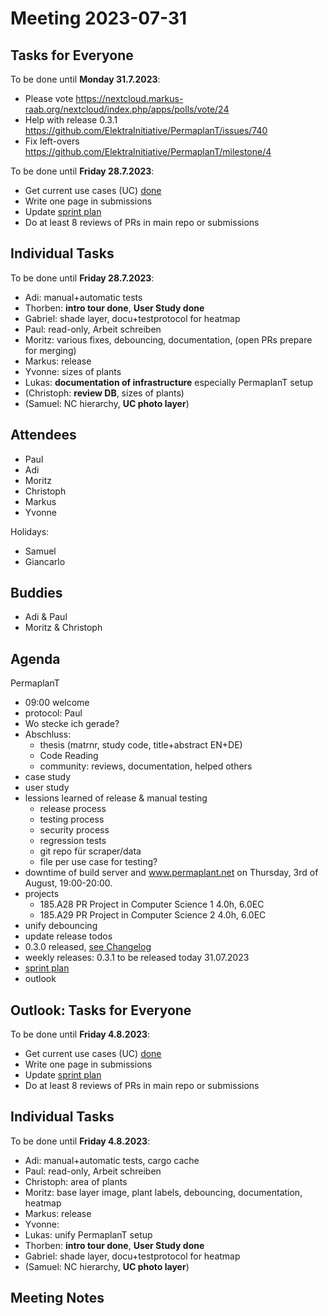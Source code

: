 # Meeting 2023-07-31

## Tasks for Everyone

To be done until **Monday 31.7.2023**:

- Please vote <https://nextcloud.markus-raab.org/nextcloud/index.php/apps/polls/vote/24>
- Help with release 0.3.1 <https://github.com/ElektraInitiative/PermaplanT/issues/740>
- Fix left-overs <https://github.com/ElektraInitiative/PermaplanT/milestone/4>

To be done until **Friday 28.7.2023**:

- Get current use cases (UC) [done](../usecases/README.md)
- Write one page in submissions
- Update [sprint plan](https://github.com/orgs/ElektraInitiative/projects/4/)
- Do at least 8 reviews of PRs in main repo or submissions

## Individual Tasks

To be done until **Friday 28.7.2023**:

- Adi: manual+automatic tests
- Thorben: **intro tour done**, **User Study done**
- Gabriel: shade layer, docu+testprotocol for heatmap
- Paul: read-only, Arbeit schreiben
- Moritz: various fixes, debouncing, documentation, (open PRs prepare for merging)
- Markus: release
- Yvonne: sizes of plants
- Lukas: **documentation of infrastructure** especially PermaplanT setup
- (Christoph: **review DB**, sizes of plants)
- (Samuel: NC hierarchy, **UC photo layer**)

## Attendees

- Paul
- Adi
- Moritz
- Christoph
- Markus
- Yvonne

Holidays:

- Samuel
- Giancarlo

## Buddies

- Adi & Paul
- Moritz & Christoph

## Agenda

PermaplanT

- 09:00 welcome
- protocol: Paul
- Wo stecke ich gerade?
- Abschluss:
  - thesis (matrnr, study code, title+abstract EN+DE)
  - Code Reading
  - community: reviews, documentation, helped others
- case study
- user study
- lessions learned of release & manual testing
  - release process
  - testing process
  - security process
  - regression tests
  - git repo für scraper/data
  - file per use case for testing?
- downtime of build server and www.permaplant.net on Thursday, 3rd of August, 19:00-20:00.
- projects
  - 185.A28 PR Project in Computer Science 1 4.0h, 6.0EC
  - 185.A29 PR Project in Computer Science 2 4.0h, 6.0EC
- unify debouncing
- update release todos
- 0.3.0 released, [see Changelog](../CHANGELOG.md)
- weekly releases: 0.3.1 to be released today 31.07.2023
- [sprint plan](https://github.com/orgs/ElektraInitiative/projects/4/)
- outlook

## Outlook: Tasks for Everyone

To be done until **Friday 4.8.2023**:

- Get current use cases (UC) [done](../usecases/README.md)
- Write one page in submissions
- Update [sprint plan](https://github.com/orgs/ElektraInitiative/projects/4/)
- Do at least 8 reviews of PRs in main repo or submissions

## Individual Tasks

To be done until **Friday 4.8.2023**:

- Adi: manual+automatic tests, cargo cache
- Paul: read-only, Arbeit schreiben
- Christoph: area of plants
- Moritz: base layer image, plant labels, debouncing, documentation, heatmap
- Markus: release
- Yvonne:
- Lukas: unify PermaplanT setup
- Thorben: **intro tour done**, **User Study done**
- Gabriel: shade layer, docu+testprotocol for heatmap
- (Samuel: NC hierarchy, **UC photo layer**)

## Meeting Notes
